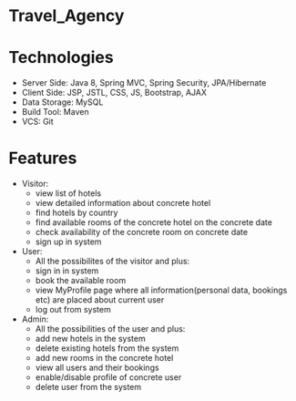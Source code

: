 # Travel_Agency
# Technologies
 - Server Side: Java 8, Spring MVC, Spring Security, JPA/Hibernate
 - Client Side: JSP, JSTL, CSS, JS, Bootstrap, AJAX
 - Data Storage: MySQL
 - Build Tool: Maven
 - VCS: Git
# Features
 - Visitor: 
    - view list of hotels
    - view detailed information about concrete hotel
    - find hotels by country
    - find available rooms of the concrete hotel on the concrete date
    - check availability of the concrete room on concrete date
    - sign up in system
 - User:
    - All the possibilites of the visitor and plus:
    - sign in in system
    - book the available room
    - view MyProfile page where all information(personal data, bookings etc) are placed about current user
    - log out from system
 - Admin:
    - All the possibilities of the user and plus:
    - add new hotels in the system
    - delete existing hotels from the system
    - add new rooms in the concrete hotel
    - view all users and their bookings
    - enable/disable profile of concrete user
    - delete user from the system
